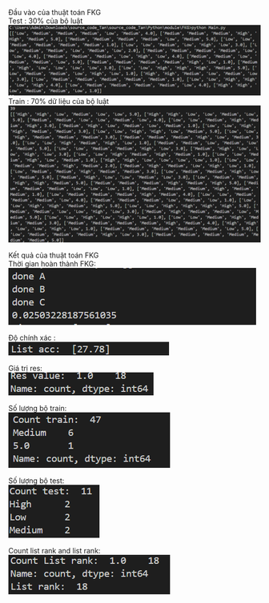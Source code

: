 Đầu vào của thuật toán FKG <br>
Test : 30% của bộ luật <br>
![alt text](image.png)
Train : 70% dữ liệu của bộ luật <br>
![alt text](image-1.png)



Kết quả của thuật toán FKG <br>
Thời gian hoàn thành FKG: <br>
![alt text](image-2.png)

Độ chính xác :<br>
![alt text](image-3.png)

Giá trị res:<br>
![alt text](image-4.png)

Số lượng bộ train: <br>
![alt text](image-5.png)

Số lượng bộ test:<br>
![alt text](image-6.png)

Count list rank and list rank:<br>
![alt text](image-7.png)
